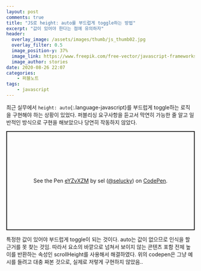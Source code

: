 ```yaml
---
layout: post
comments: true
title: "JS로 height: auto를 부드럽게 toggle하는 방법"
excerpt: "값이 있어야 한다는 점에 유의하자"
header:
  overlay_image: /assets/images/thumb/js_thumb02.jpg
  overlay_filter: 0.5
  image_position-y: 37%
  image_link: https://www.freepik.com/free-vector/javascript-frameworks-concept-illustration_6183526.htm#page=1&query=javascript&position=0
  image_author: stories
date: 2020-08-26 22:07
categories:
    - 퍼블노트
tags:
    - javascript
---
```


최근 실무에서 ```height: auto```{:.language-javascript}를 부드럽게 toggle하는 로직을 구현해야 하는 상황이 있었다. 퍼블리싱 요구사항을 듣고서 막연히 가능한 줄 알고 일반적인 방식으로 구현을 해보았으나 당연히 작동하지 않았다.

<p class="codepen" data-height="265" data-theme-id="default" data-default-tab="js,result" data-user="selucky" data-slug-hash="eYZvXZM" style="height: 265px; box-sizing: border-box; display: flex; align-items: center; justify-content: center; border: 2px solid; margin: 1em 0; padding: 1em;" data-pen-title="eYZvXZM">
  <span>See the Pen <a href="https://codepen.io/selucky/pen/eYZvXZM">
  eYZvXZM</a> by sel (<a href="https://codepen.io/selucky">@selucky</a>)
  on <a href="https://codepen.io">CodePen</a>.</span>
</p>
<script async src="https://static.codepen.io/assets/embed/ei.js"></script>

특정한 값이 있어야 부드럽게 toggle이 되는 것이다. auto는 값이 없으므로 인식을 할 근거를 못 찾는 것임. 따라서 요소의 바깥으로 넘쳐서 보이지 않는 콘텐츠 포함 전체 높이를 반환하는 속성인 scrollHeight를 사용해서 해결하였다. 위의 codepen은 그냥 예시를 들려고 대충 짜본 것으로, 실제로 저렇게 구현하지 않았음..